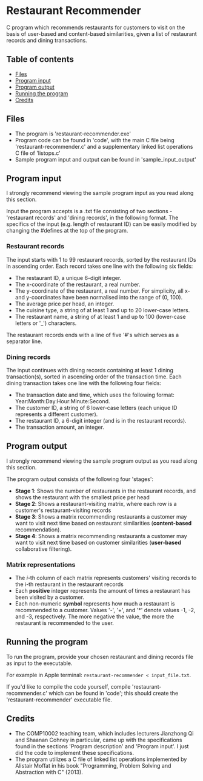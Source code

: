 # Restaurant Recommender

C program which recommends restaurants for customers to visit on the basis of user-based and content-based similarities, given a list of restaurant records and dining transactions.

## Table of contents
* [Files](#files)
* [Program input](#program-input)
* [Program output](#program-output)
* [Running the program](#running-the-program)
* [Credits](#credits)

## Files

- The program is 'restaurant-recommender.exe'
- Program code can be found in 'code', with the main C file being 'restaurant-recommender.c' and a supplementary linked list operations C file of 'listops.c'
- Sample program input and output can be found in 'sample_input_output'

## Program input

I strongly recommend viewing the sample program input as you read along this section.

Input the program accepts is a .txt file consisting of two sections - 'restaurant records' and 'dining records', in the following format. The specifics of the input (e.g. length of restaurant ID) can be easily modified by changing the #defines at the top of the program.

### Restaurant records

The input starts with 1 to 99 restaurant records, sorted by the restaurant IDs in ascending order. Each record takes one line with the following six fields:
- The restaurant ID, a unique 6-digit integer.
- The x-coordinate of the restaurant, a real number.
- The y-coordinate of the restaurant, a real number. For simplicity, all x- and y-coordinates have been normalised into the range of (0, 100).
- The average price per head, an integer.
- The cuisine type, a string of at least 1 and up to 20 lower-case letters.
- The restaurant name, a string of at least 1 and up to 100 (lower-case letters or '_') characters.

The restaurant records ends with a line of five '#'s which serves as a separator line. 

### Dining records

The input continues with dining records containing at least 1 dining transaction(s), sorted in ascending order of the transaction time. Each dining transaction takes one line with the following four fields:
- The transaction date and time, which uses the following format: Year:Month:Day:Hour:Minute:Second.
- The customer ID, a string of 6 lower-case letters (each unique ID represents a different customer).
- The restaurant ID, a 6-digit integer (and is in the restaurant records).
- The transaction amount, an integer.

## Program output

I strongly recommend viewing the sample program output as you read along this section.

The program output consists of the following four 'stages':

- **Stage 1**: Shows the number of restaurants in the restaurant records, and shows the restaurant with the smallest price per head
- **Stage 2**: Shows a restaurant-visiting matrix, where each row is a customer's restaurant-visiting records
- **Stage 3**: Shows a matrix recommending restaurants a customer may want to visit next time based on restaurant similarities (**content-based** recommendation).
- **Stage 4**: Shows a matrix recommending restaurants a customer may want to visit next time based on customer similarities (**user-based** collaborative filtering).

### Matrix representations

- The *i*-th column of each matrix represents customers' visiting records to the i-th restaurant in the restaurant records
- Each **positive** integer represents the amount of times a restaurant has been visited by a customer.
- Each non-numeric **symbol** represents how much a restaurant is recommended to a customer. Values '-', '+', and '\*' denote values -1, -2, and -3, respectively. The more negative the value, the more the restaurant is recommended to the user.

## Running the program

To run the program, provide your chosen restaurant and dining records file as input to the executable. 

For example in Apple terminal: ```restaurant-recommender < input_file.txt```.

If you'd like to compile the code yourself, compile 'restaurant-recommender.c' which can be found in 'code'; this should create the 'restaurant-recommender' executable file.

## Credits

- The COMP10002 teaching team, which includes lecturers Jianzhong Qi and Shaanan Cohney in particular, came up with the specifications found in the sections 'Program description' and 'Program input'. I just did the code to implement these specifications.
- The program utilizes a C file of linked list operations implemented by Alistair Moffat in his book "Programming, Problem Solving and Abstraction with C" (2013).
